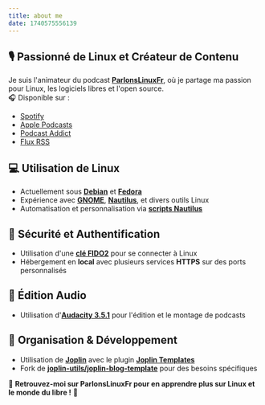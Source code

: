 ```yaml
---
title: about me
date: 1740575556139
---
```


## 🎙️ Passionné de Linux et Créateur de Contenu

Je suis l'animateur du podcast **[ParlonsLinuxFr](https://parlonslinux.fr/@ParlonsLinuxFR/)**, où je partage ma passion pour Linux, les logiciels libres et l'open source.\
🎧 Disponible sur :

- [Spotify](https://open.spotify.com/show/7fYAbbHtKzEbgTh5sLn4Wk)
- [Apple Podcasts](https://podcasts.apple.com/us/podcast/parlons-linux/id1697704539)
- [Podcast Addict](https://podcastaddict.com/podcast/4146668)
- [Flux RSS](https://parlonslinux.fr/@ParlonsLinuxFR/feed.xml)

## 💻 Utilisation de Linux

- Actuellement sous **[Debian](https://www.debian.org/)** et **[Fedora](https://getfedora.org/)**
- Expérience avec **[GNOME](https://www.gnome.org/)**, **[Nautilus](https://gitlab.gnome.org/GNOME/nautilus)**, et divers outils Linux
- Automatisation et personnalisation via **[scripts Nautilus](https://help.gnome.org/users/nautilus/stable/nautilus-scripts.html)**

## 🔐 Sécurité et Authentification

- Utilisation d'une **[clé FIDO2](https://fidoalliance.org/fido2/)** pour se connecter à Linux
- Hébergement en **local** avec plusieurs services **HTTPS** sur des ports personnalisés

## 🎵 Édition Audio

- Utilisation d'**[Audacity 3.5.1](https://www.audacityteam.org/)** pour l'édition et le montage de podcasts

## 📒 Organisation & Développement

- Utilisation de **[Joplin](https://joplinapp.org/)** avec le plugin **[Joplin Templates](https://github.com/joplin/plugins/tree/main/plugins/templates)**
- Fork de **[joplin-utils/joplin-blog-template](https://github.com/joplin-utils/joplin-blog-template)** pour des besoins spécifiques

📢 **Retrouvez-moi sur ParlonsLinuxFr pour en apprendre plus sur Linux et le monde du libre !** 🚀
